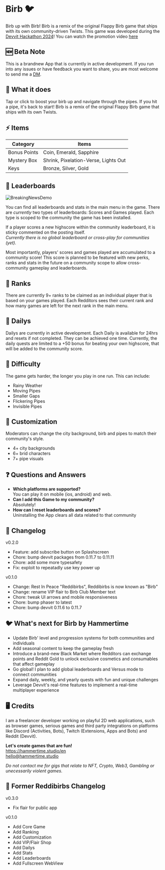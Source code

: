 # Birb 🐦

Birb up with Birb! Birb is a remix of the original Flappy Birb game that ships with its own community-driven Twists. This game was developed during the [Devvit Hackathon 2024](https://redditgamesandpuzzles.devpost.com/)! You can watch the promotion video [here](https://www.youtube.com/watch?v=0axT4t4pkew)

## 🆕 Beta Note

This is a brandnew App that is currently in active development. If you run into any issues or have feedback you want to share, you are most welcome to send me a [DM](https://www.reddit.com/message/compose/?to=hammertimestudio&subject=Birb+Feedback).

## 👾 What it does

Tap or click to boost your birb up and navigate through the pipes. If you hit a pipe, it's back to start! Birb is a remix of the original Flappy Birb game that ships with its own Twists.

## ⚡ Items

| **Category** | **Items**                            |
| ------------ | ------------------------------------ |
| Bonus Points | Coin, Emerald, Sapphire              |
| Mystery Box  | Shrink, Pixelation-Verse, Lights Out |
| Keys         | Bronze, Silver, Gold                 |

## 💯 Leaderboards

![BreakingNewsDemo](https://media3.giphy.com/media/v1.Y2lkPTc5MGI3NjExOHp1dWZoZXl5dnQ0Z2g5dGptamw1azVuOXlpaWUyYnppOG9tdXJhYSZlcD12MV9pbnRlcm5hbF9naWZfYnlfaWQmY3Q9Zw/mG0wLY3AMqV8p5G7oe/giphy.gif)

You can find all leaderboards and stats in the main menu in the game. There are _currently_ two types of leaderboards: Scores and Games played. Each type is scoped to the community the game has been installed.

If a player scores a new highscore within the community leaderboard, it is sticky commented on the posting itself.  
_Currently there is no global leaderboard or cross-play for communities (yet)._

Most importantly, players' scores and games played are accumulated to a community score! This score is planned to be featured with new perks, ranks and stats in the future on a community scope to allow cross-community gameplay and leaderboards.

## 🏅 Ranks

There are currently 9+ ranks to be claimed as an individual player that is based on your games played. Each Redditors sees their current rank and how many games are left for the next rank in the main menu.

## 🧝 Dailys

Dailys are currently in active development.
Each Daily is available for 24hrs and resets if not completed. They can be achieved one time. Currently, the daily quests are limited to a +50 bonus for beating your own highscore, that will be added to the community score.

## 💪 Difficulty

The game gets harder, the longer you play in one run. This can include:

- Rainy Weather
- Moving Pipes
- Smaller Gaps
- Flickering Pipes
- Invisible Pipes

## 🎨 Customization

Moderators can change the city background, birb and pipes to match their community's style.

- 4+ city backgrounds
- 6+ brid characters
- 7+ pipe visuals

## ❓ Questions and Answers

- **Which platforms are supported?**  
   You can play it on mobile (ios, android) and web.
- **Can I add this Game to my community?**  
   Absolutely!
- **How can I reset leaderboards and scores?**  
   Uninstalling the App clears all data related to that community

## 📝 Changelog

v0.2.0

- Feature: add subscribe button on Splashscreen
- Chore: bump devvit packages from 0.11.7 to 0.11.11
- Chore: add some more typesafety
- Fix: exploit to repeatadly use key power up

v0.1.0

- Change: Rest In Peace "Reddibirbs", Reddibirbs is now known as "Birb"
- Change: rename VIP flair to Birb Club Member text
- Chore: tweak UI arrows and mobile responsiveness
- Chore: bump phaser to latest
- Chore: bump devvit 0.11.6 to 0.11.7

## 🐦 What's next for Birb by Hammertime

- Update Birb' level and progression systems for both communities and individuals
- Add seasonal content to keep the gameplay fresh
- Introduce a brand-new Black Market where Redditors can exchange points and Reddit Gold to unlock exclusive cosmetics and consumables that affect gameplay
- Go global! I plan to add global leaderboards and Versus mode to connect communities
- Expand daily, weekly, and yearly quests with fun and unique challenges
- Leverage Devvit's real-time features to implement a real-time multiplayer experience

## 🖥️ Credits

I am a freelancer developer working on playful 2D web applications, such as browser games, serious games and third party integrations on platforms like Discord (Activities, Bots), Twitch (Extensions, Apps and Bots) and Reddit (Devvit).

**Let's create games that are fun!**  
https://hammertime.studio/en  
hello@hammertime.studio

_Do not contact me for gigs that relate to NFT, Crypto, Web3, Gambling or unecessarily violent games._

## 📝 Former Reddibirbs Changelog

v0.3.0

- Fix flair for public app

v0.1.0

- Add Core Game
- Add Ranking
- Add Customization
- Add VIP/Flair Shop
- Add Dailys
- Add Stats
- Add Leaderboards
- Add Fullscreen WebView
